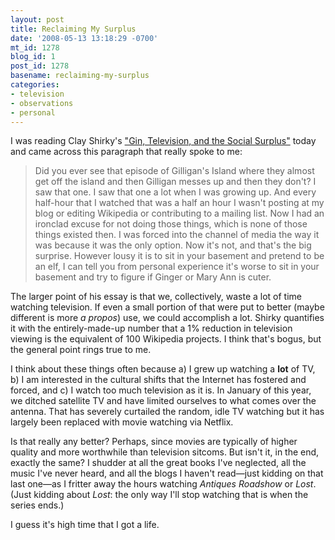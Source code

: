 ```yaml
---
layout: post
title: Reclaiming My Surplus
date: '2008-05-13 13:18:29 -0700'
mt_id: 1278
blog_id: 1
post_id: 1278
basename: reclaiming-my-surplus
categories:
- television
- observations
- personal
---
```

<p>
I was reading Clay Shirky's <a href="http://www.herecomeseverybody.org/2008/04/looking-for-the-mouse.html">"Gin, Television, and the Social Surplus"</a> today and came across this paragraph that really spoke to me:
</p>
<blockquote>
Did you ever see that episode of Gilligan's Island where they almost get off the island and then Gilligan messes up and then they don't? I saw that one. I saw that one a lot when I was growing up. And every half-hour that I watched that was a half an hour I wasn't posting at my blog or editing Wikipedia or contributing to a mailing list. Now I had an ironclad excuse for not doing those things, which is none of those things existed then. I was forced into the channel of media the way it was because it was the only option. Now it's not, and that's the big surprise. However lousy it is to sit in your basement and pretend to be an elf, I can tell you from personal experience it's worse to sit in your basement and try to figure if Ginger or Mary Ann is cuter.
</blockquote>
<p>
The larger point of his essay is that we, collectively, waste a lot of time watching television. If even a small portion of that were put to better (maybe different is more <em>a propos</em>) use, we could accomplish a lot. Shirky quantifies it with the entirely-made-up number that a 1% reduction in television viewing is the equivalent of 100 Wikipedia projects. I think that's bogus, but the general point rings true to me.
</p>
<p>
I think about these things often because a) I grew up watching a <strong>lot</strong> of TV, b) I am interested in the cultural shifts that the Internet has fostered and forced, and c) I watch too much television as it is. In January of this year, we ditched satellite TV and have limited ourselves to what comes over the antenna. That has severely curtailed the random, idle TV watching but it has largely been replaced with movie watching via Netflix.
</p>
<p>
Is that really any better? Perhaps, since movies are typically of higher quality and more worthwhile than television sitcoms. But isn't it, in the end, exactly the same? I shudder at all the great books I've neglected, all the music I've never heard, and all the blogs I haven't read&#x2014;just kidding on that last one&#x2014;as I fritter away the hours watching <cite>Antiques Roadshow</cite> or <cite>Lost</cite>. (Just kidding about <cite>Lost</cite>: the only way I'll stop watching that is when the series ends.)
</p>
<p>
I guess it's high time that I got a life.
</p>
